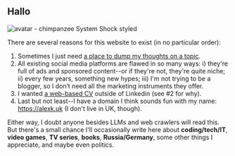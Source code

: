 ## Hallo

<img class="avatar-square" src="/images/chimpanzee-shock.png" alt="avatar - chimpanzee System Shock styled">

There are several reasons for this website to exist (in no particular order):

1. Sometimes I just need [a place to dump my thoughts on a topic](/posts).
2. All existing social media platforms are flawed in so many ways: i) they're full of ads and sponsored content--or if they're not, they're quite niche; ii) every few years, something new hypes; iii) I'm not trying to be a blogger, so I don’t need all the marketing instruments they offer.
3. I wanted [a web-based CV](/about) outside of Linkedin (see #2 for why).
4. Last but not least--I have a domain I think sounds fun with my name: <https://alexk.uk> (I don't live in UK, though).

Either way, I doubt anyone besides LLMs and web crawlers will read this. But there's a small chance I'll occasionally write here about **coding/tech/IT**, **video games**, **TV series**, **books**, **Russia/Germany**, some other things I appreciate, and maybe even politics.

<script>
    !function(t,e){var o,n,p,r;e.__SV||(window.posthog=e,e._i=[],e.init=function(i,s,a){function g(t,e){var o=e.split(".");2==o.length&&(t=t[o[0]],e=o[1]),t[e]=function(){t.push([e].concat(Array.prototype.slice.call(arguments,0)))}}(p=t.createElement("script")).type="text/javascript",p.crossOrigin="anonymous",p.async=!0,p.src=s.api_host.replace(".i.posthog.com","-assets.i.posthog.com")+"/static/array.js",(r=t.getElementsByTagName("script")[0]).parentNode.insertBefore(p,r);var u=e;for(void 0!==a?u=e[a]=[]:a="posthog",u.people=u.people||[],u.toString=function(t){var e="posthog";return"posthog"!==a&&(e+="."+a),t||(e+=" (stub)"),e},u.people.toString=function(){return u.toString(1)+".people (stub)"},o="init capture register register_once register_for_session unregister unregister_for_session getFeatureFlag getFeatureFlagPayload isFeatureEnabled reloadFeatureFlags updateEarlyAccessFeatureEnrollment getEarlyAccessFeatures on onFeatureFlags onSurveysLoaded onSessionId getSurveys getActiveMatchingSurveys renderSurvey canRenderSurvey identify setPersonProperties group resetGroups setPersonPropertiesForFlags resetPersonPropertiesForFlags setGroupPropertiesForFlags resetGroupPropertiesForFlags reset get_distinct_id getGroups get_session_id get_session_replay_url alias set_config startSessionRecording stopSessionRecording sessionRecordingStarted captureException loadToolbar get_property getSessionProperty createPersonProfile opt_in_capturing opt_out_capturing has_opted_in_capturing has_opted_out_capturing clear_opt_in_out_capturing debug getPageViewId captureTraceFeedback captureTraceMetric".split(" "),n=0;n<o.length;n++)g(u,o[n]);e._i.push([i,s,a])},e.__SV=1)}(document,window.posthog||[]);
    posthog.init('phc_BoBPT0g2YcbWJXvYkt4Z9nXW8X7wsCOaoUNfdxsTFFg', {
        api_host: 'https://eu.i.posthog.com',
        person_profiles: 'identified_only', // or 'always' to create profiles for anonymous users as well
    })
</script>
